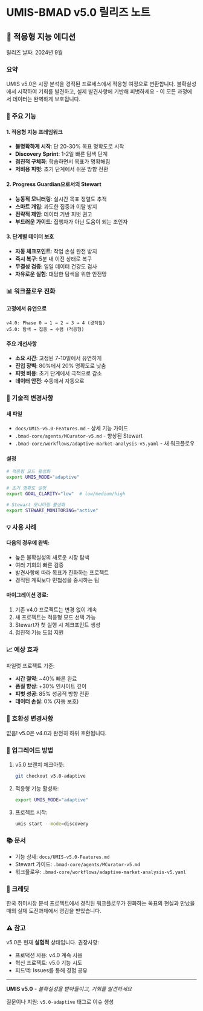 # UMIS-BMAD v5.0 릴리즈 노트

## 🚀 적응형 지능 에디션

릴리즈 날짜: 2024년 9월

### 요약

UMIS v5.0은 시장 분석을 경직된 프로세스에서 적응형 여정으로 변환합니다. 불확실성에서 시작하여 기회를 발견하고, 실제 발견사항에 기반해 피벗하세요 - 이 모든 과정에서 데이터는 완벽하게 보호됩니다.

### 🎯 주요 기능

#### 1. 적응형 지능 프레임워크
- **불명확하게 시작**: 단 20-30% 목표 명확도로 시작
- **Discovery Sprint**: 1-2일 빠른 탐색 단계
- **점진적 구체화**: 학습하면서 목표가 명확해짐
- **저비용 피벗**: 초기 단계에서 쉬운 방향 전환

#### 2. Progress Guardian으로서의 Stewart
- **능동적 모니터링**: 실시간 목표 정렬도 추적
- **스마트 개입**: 과도한 집중과 이탈 방지
- **전략적 제안**: 데이터 기반 피벗 권고
- **부드러운 가이드**: 집행자가 아닌 도움이 되는 조언자

#### 3. 단계별 데이터 보호
- **자동 체크포인트**: 작업 손실 완전 방지
- **즉시 복구**: 5분 내 이전 상태로 복구
- **무결성 검증**: 일일 데이터 건강도 검사
- **자유로운 실험**: 대담한 탐색을 위한 안전망

### 📊 워크플로우 진화

#### 고정에서 유연으로
```
v4.0: Phase 0 → 1 → 2 → 3 → 4 (경직됨)
v5.0: 탐색 → 집중 → 수렴 (적응형)
```

#### 주요 개선사항
- **소요 시간**: 고정된 7-10일에서 유연하게
- **진입 장벽**: 80%에서 20% 명확도로 낮춤
- **피벗 비용**: 초기 단계에서 극적으로 감소
- **데이터 안전**: 수동에서 자동으로

### 🔧 기술적 변경사항

#### 새 파일
- `docs/UMIS-v5.0-Features.md` - 상세 기능 가이드
- `.bmad-core/agents/MCurator-v5.md` - 향상된 Stewart
- `.bmad-core/workflows/adaptive-market-analysis-v5.yaml` - 새 워크플로우

#### 설정
```bash
# 적응형 모드 활성화
export UMIS_MODE="adaptive"

# 초기 명확도 설정
export GOAL_CLARITY="low"  # low/medium/high

# Stewart 모니터링 활성화
export STEWART_MONITORING="active"
```

### 💡 사용 사례

#### 다음의 경우에 완벽:
- 높은 불확실성의 새로운 시장 탐색
- 여러 기회의 빠른 검증
- 발견사항에 따라 목표가 진화하는 프로젝트
- 경직된 계획보다 민첩성을 중시하는 팀

#### 마이그레이션 경로:
1. 기존 v4.0 프로젝트는 변경 없이 계속
2. 새 프로젝트는 적응형 모드 선택 가능
3. Stewart가 첫 실행 시 체크포인트 생성
4. 점진적 기능 도입 지원

### 📈 예상 효과

파일럿 프로젝트 기준:
- **시간 절약**: ~40% 빠른 완료
- **품질 향상**: +30% 인사이트 깊이
- **피벗 성공**: 85% 성공적 방향 전환
- **데이터 손실**: 0% (자동 보호)

### 🚨 호환성 변경사항

없음! v5.0은 v4.0과 완전히 하위 호환됩니다.

### 🔄 업그레이드 방법

1. v5.0 브랜치 체크아웃:
   ```bash
   git checkout v5.0-adaptive
   ```

2. 적응형 기능 활성화:
   ```bash
   export UMIS_MODE="adaptive"
   ```

3. 프로젝트 시작:
   ```bash
   umis start --mode=discovery
   ```

### 📚 문서

- 기능 상세: `docs/UMIS-v5.0-Features.md`
- Stewart 가이드: `.bmad-core/agents/MCurator-v5.md`
- 워크플로우: `.bmad-core/workflows/adaptive-market-analysis-v5.yaml`

### 🤝 크레딧

한국 취미시장 분석 프로젝트에서 경직된 워크플로우가 진화하는 목표의 현실과 만났을 때의 실제 도전과제에서 영감을 받았습니다.

### ⚠️ 참고

v5.0은 현재 **실험적** 상태입니다. 권장사항:
- 프로덕션 사용: v4.0 계속 사용
- 혁신 프로젝트: v5.0 기능 시도
- 피드백: Issues를 통해 경험 공유

---

**UMIS v5.0** - *불확실성을 받아들이고, 기회를 발견하세요*

질문이나 지원: `v5.0-adaptive` 태그로 이슈 생성
